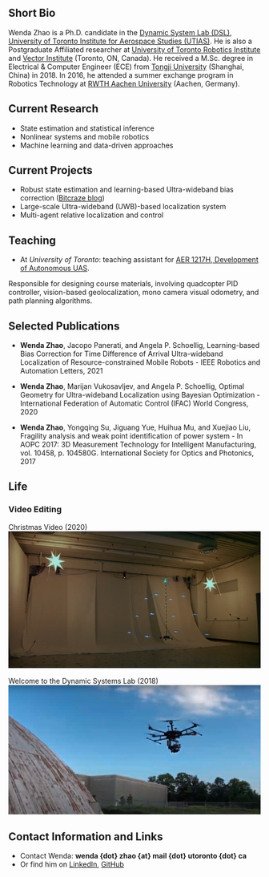 ## Short Bio

Wenda Zhao is a Ph.D. candidate in the [Dynamic System Lab (DSL)][dsl], [University of Toronto Institute for Aerospace Studies (UTIAS)][utias]. He is also a Postgraduate Affiliated researcher at [University of Toronto Robotics Institute][RI] and [Vector Institute][VI] (Toronto, ON, Canada). He received a M.Sc. degree in Electrical & Computer Engineer (ECE) from [Tongji University][tju] (Shanghai, China) in 2018. In 2016, he attended a summer exchange program in Robotics Technology at [RWTH Aachen University][rwth] (Aachen, Germany). 

## Current Research

- State estimation and statistical inference
- Nonlinear systems and mobile robotics
- Machine learning and data-driven approaches

## Current Projects

- Robust state estimation and learning-based Ultra-wideband bias correction ([Bitcraze blog][uwb])
- Large-scale Ultra-wideband (UWB)-based localization system
- Multi-agent relative localization and control

## Teaching

- At *University of Toronto*: teaching assistant for [AER 1217H, Development of Autonomous UAS][aer1217]. 

Responsible for designing course materials, involving quadcopter PID controller, vision-based geolocalization, mono camera visual odometry, and path planning algorithms. 

## Selected Publications
- **Wenda Zhao**, Jacopo Panerati, and Angela P. Schoellig, Learning-based Bias Correction for Time Difference of Arrival Ultra-wideband Localization of Resource-constrained Mobile Robots - IEEE Robotics and Automation Letters, 2021

- **Wenda Zhao**, Marijan Vukosavljev, and Angela P. Schoellig, Optimal Geometry for Ultra-wideband Localization using Bayesian Optimization - International Federation of Automatic Control (IFAC) World Congress, 2020

- **Wenda Zhao**, Yongqing Su, Jiguang Yue, Huihua Mu, and Xuejiao Liu, Fragility analysis and weak point identification of power system - In AOPC 2017: 3D Measurement Technology for Intelligent Manufacturing, vol. 10458, p. 104580G. International Society for Optics and Photonics, 2017

## Life

### Video Editing 
Christmas Video (2020)
[![Christmas Video (2020)](/xmas_20.png)](https://www.youtube.com/watch?v=54fA6etaOFo "Christmas Video (2020)") 

Welcome to the Dynamic Systems Lab (2018)
[![Welcome (2018)](/welcome.png)](https://www.youtube.com/watch?v=KzGW4S400gU "Welcome (2018)") 
## Contact Information and Links

- Contact Wenda: **wenda {dot} zhao {at} mail {dot} utoronto {dot} ca**
- Or find him on [LinkedIn][1], [GitHub][2]
<!-- - [Resume][cv] -->

[1]:https://www.linkedin.com/in/wenda-zhao-648ab8138/
[2]:https://github.com/Williamwenda

[utias]:https://www.utias.utoronto.ca/
[dsl]:http://www.dynsyslab.org/
[VI]:https://vectorinstitute.ai/
[RI]:https://robotics.utoronto.ca/
[tju]:https://www.tongji.edu.cn/
[rwth]:https://www.rwth-aachen.de/go/id/a/?lidx=1
[aer1217]:https://carre.utoronto.ca/aer1217
[uwb]:https://www.bitcraze.io/2020/04/learning-based-bias-correction-for-accurate-ultra-wideband-localization-of-a-crazyflie/